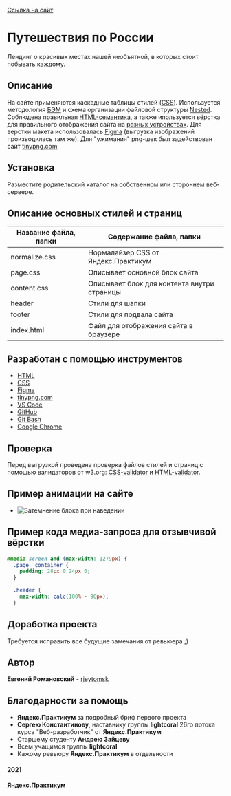 [Ссылка на сайт](https://github.com/rjeytomsk/russian-travel/index.html)

# Путешествия по России

Лендинг о красивых местах нашей необъятной, в которых стоит побывать каждому.

## Описание
На сайте применяются каскадные таблицы стилей ([CSS](https://www.w3.org/Style/CSS/Overview.en.html)). Используется методология [БЭМ](https://ru.bem.info/methodology/) и схема организации файловой структуры [Nested](https://ru.bem.info/methodology/filestructure/#nested). Соблюдена правильная [HTML-семантика](https://www.w3schools.com/html/html5_semantic_elements.asp), а также ипользуется вёрстка для правильного отображения сайта на [разных устройствах](https://screensizemap.com/). Для верстки макета использовалась [Figma](https://www.figma.com/) (выгрузка изображений производилась там же). Для "ужимания" png-шек был задействован сайт [tinypng.com](https://tinypng.com/)

## Установка

Разместите родительский каталог на собственном или стороннем веб-сервере.

## Описание основных стилей и страниц

Название файла, папки | Содержание файла, папки
----------------------|---------------------------------------------------------
normalize.css         | Нормалайзер CSS от Яндекс.Практикум
page.css              | Описывает основной блок сайта
content.css           | Описывает блок для контента внутри страницы
header                | Стили для шапки
footer                | Стили для подвала сайта
index.html            | Файл для отображения сайта в браузере

## Разработан с помощью инструментов

* [HTML](https://html.com/)
* [CSS](https://www.w3.org/Style/CSS/Overview.en.html)
* [Figma](https://www.figma.com/)
* [tinypng.com](https://tinypng.com/)
* [VS Code](https://code.visualstudio.com/)
* [GitHub](https://github.com/)
* [Git Bash](https://git-scm.com/downloads)
* [Google Chrome](https://www.google.com/intl/ru_ru/chrome/)

## Проверка

Перед выгрузкой проведена проверка файлов стилей и страниц с помощью валидаторов от w3.org: [CSS-validator](https://jigsaw.w3.org/css-validator/) и [HTML-validator](https://validator.w3.org/).

## Пример анимации на сайте
* ![Затемнение блока при наведении](https://github.com/rjeytomsk/russian-travel/blob/main/images/readme/hover-cover.gif)

## Пример кода медиа-запроса для отзывчивой вёрстки

```css
@media screen and (max-width: 1279px) {
  .page__container {
    padding: 28px 0 24px 0;
  }

  .header {
    max-width: calc(100% - 96px);
  }
```

## Доработка проекта
Требуется исправить все будущие замечания от ревьюера ;)

## Автор

**Евгений Романовский** - [rjeytomsk](https://github.com/rjeytomsk)

## Благодарности за помощь

* **Яндекс.Практикум** за подробный бриф первого проекта
* **Сергею Константинову**, наставнику группы **lightcoral** 26го потока курса "Веб-разработчик" от **Яндекс.Практикум**
* Старшему студенту **Андрею Зайцеву**
* Всем учащимся группы **lightcoral**
* Кажому ревьюру **Яндекс.Практикум** в отдельности

#### 2021
#### Яндекс.Практикум
